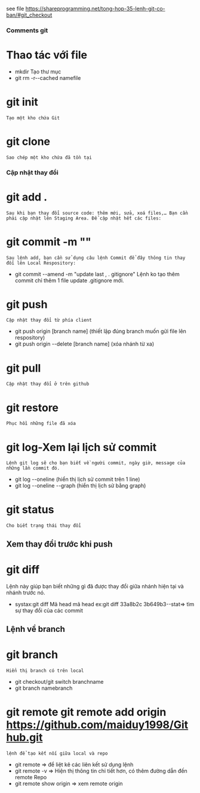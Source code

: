 see file https://shareprogramming.net/tong-hop-35-lenh-git-co-ban/#git_checkout
### Comments git 
# Thao tác với file 
   * mkdir Tạo thư mục 
   * git rm -r--cached namefile
# git init 
    Tạo một kho chứa Git
# git clone
    Sao chép một kho chứa đã tồn tại

### Cập nhật thay đổi

# git add .
    Sau khi bạn thay đổi source code: thêm mới, sửa, xoá files,… Bạn cần phải cập nhật lên Staging Area. Để cập nhật hết các files:
# git commit -m ""
    Sau lệnh add, bạn cần sử dụng câu lệnh Commit để đây thông tin thay đổi lên Local Respository:
  * git commit --amend -m "update last , . gitignore" Lệnh ko tạo thêm commit chỉ thêm 1 file update .gitignore mới.
# git push
    Cập nhật thay đổi từ phía client
  * git push origin [branch name] (thiết lập đúng branch muốn gửi file lên respository)
  * git push origin --delete [branch name] (xóa nhánh từ xa)
# git pull 
    Cập nhật thay đổi ở trên github
# git restore
    Phục hồi những file đã xóa

# git log-Xem lại lịch sử commit
    Lệnh git log sẽ cho bạn biết về người commit, ngày giờ, message của những lần commit đó.
  * git log --oneline (hiển thị lịch sử commit trên 1 line)
  * git log --oneline --graph (hiển thị lịch sử bằng graph)
# git status
    Cho biết trạng thái thay đổi 

## Xem thay đổi trước khi push

# git diff
Lệnh này giúp bạn biết những gì đã được thay đổi giữa nhánh hiện tại và nhánh trước nó.
  * systax:git diff Mã head mã head ex:git diff 33a8b2c 3b649b3--stat=> tìm sự thay đổi của các commit
## Lệnh về branch

# git branch
    Hiển thị branch có trên local
  * git checkout/git switch  branchname
  * git branch namebranch
# git remote git remote add origin https://github.com/maiduy1998/Github.git
    lệnh để tạo kết nối giữa local và repo
  * git remote => để liệt kê các liên kết sử dụng lệnh
  * git remote -v => Hiện thị thông tin chi tiết hơn, có thêm đường dẫn đến remote Repo
  * git remote show origin => xem remote origin
